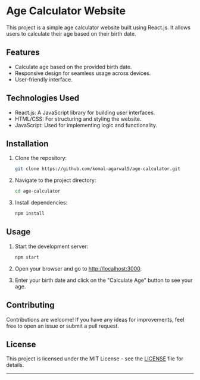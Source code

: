 # Age Calculator Website

This project is a simple age calculator website built using React.js. It allows users to calculate their age based on their birth date.

## Features

- Calculate age based on the provided birth date.
- Responsive design for seamless usage across devices.
- User-friendly interface.

## Technologies Used

- React.js: A JavaScript library for building user interfaces.
- HTML/CSS: For structuring and styling the website.
- JavaScript: Used for implementing logic and functionality.

## Installation

1. Clone the repository:

    ```bash
    git clone https://github.com/komal-agarwal5/age-calculator.git
    ```

2. Navigate to the project directory:

    ```bash
    cd age-calculator
    ```

3. Install dependencies:

    ```bash
    npm install
    ```

## Usage

1. Start the development server:

    ```bash
    npm start
    ```

2. Open your browser and go to [http://localhost:3000](http://localhost:3000).

3. Enter your birth date and click on the "Calculate Age" button to see your age.

## Contributing

Contributions are welcome! If you have any ideas for improvements, feel free to open an issue or submit a pull request.

## License

This project is licensed under the MIT License - see the [LICENSE](LICENSE) file for details.

---
